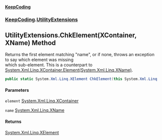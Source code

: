 #### [KeepCoding](index.md 'index')
### [KeepCoding](KeepCoding.md 'KeepCoding').[UtilityExtensions](UtilityExtensions.md 'KeepCoding.UtilityExtensions')
## UtilityExtensions.ChkElement(XContainer, XName) Method
Returns the first element matching "name", or if none, throws an exception to say which element was missing  
which sub-element. This is a counterpart to [System.Xml.Linq.XContainer.Element(System.Xml.Linq.XName)](https://docs.microsoft.com/en-us/dotnet/api/System.Xml.Linq.XContainer.Element#System_Xml_Linq_XContainer_Element_System_Xml_Linq_XName_ 'System.Xml.Linq.XContainer.Element(System.Xml.Linq.XName)').
```csharp
public static System.Xml.Linq.XElement ChkElement(this System.Xml.Linq.XContainer element, System.Xml.Linq.XName name);
```
#### Parameters
<a name='KeepCoding_UtilityExtensions_ChkElement(System_Xml_Linq_XContainer_System_Xml_Linq_XName)_element'></a>
`element` [System.Xml.Linq.XContainer](https://docs.microsoft.com/en-us/dotnet/api/System.Xml.Linq.XContainer 'System.Xml.Linq.XContainer')  
  
<a name='KeepCoding_UtilityExtensions_ChkElement(System_Xml_Linq_XContainer_System_Xml_Linq_XName)_name'></a>
`name` [System.Xml.Linq.XName](https://docs.microsoft.com/en-us/dotnet/api/System.Xml.Linq.XName 'System.Xml.Linq.XName')  
  
#### Returns
[System.Xml.Linq.XElement](https://docs.microsoft.com/en-us/dotnet/api/System.Xml.Linq.XElement 'System.Xml.Linq.XElement')  
